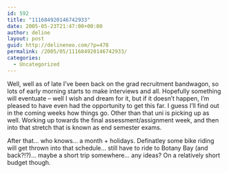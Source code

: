 ```yaml
---
id: 592
title: "111684920146742933"
date: 2005-05-23T21:47:00+00:00
author: deline
layout: post
guid: http://delineneo.com/?p=478
permalink: /2005/05/111684920146742933/
categories:
  - Uncategorized
---
```

Well, well as of late I&#8217;ve been back on the grad recruitment bandwagon, so lots of early morning starts to make interviews and all. Hopefully something will eventuate &#8211; well I wish and dream for it, but if it doesn&#8217;t happen, I&#8217;m pleased to have even had the opportunity to get this far. I guess I&#8217;ll find out in the coming weeks how things go. Other than that uni is picking up as well. Working up towards the final assessment/assignment week, and then into that stretch that is known as end semester exams.

After that&#8230; who knows&#8230; a month + holidays. Definatley some bike riding will get thrown into that schedule&#8230; still have to ride to Botany Bay (and back?!?)&#8230; maybe a short trip somewhere&#8230; any ideas? On a relatively short budget though.
